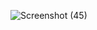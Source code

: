 ![Screenshot (45)](https://github.com/user-attachments/assets/9e894960-d841-4bd4-b303-bc20d69d141e)
